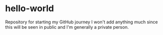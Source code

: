 # hello-world
Repository for starting my GitHub journey
I won't add anything much since this will be seen in public and I'm generally a private person. 

